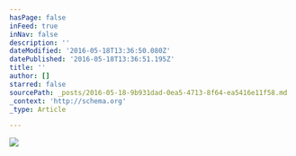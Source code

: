 ```yaml
---
hasPage: false
inFeed: true
inNav: false
description: ''
dateModified: '2016-05-18T13:36:50.080Z'
datePublished: '2016-05-18T13:36:51.195Z'
title: ''
author: []
starred: false
sourcePath: _posts/2016-05-18-9b931dad-0ea5-4713-8f64-ea5416e11f58.md
_context: 'http://schema.org'
_type: Article

---
```

![](https://the-grid-user-content.s3-us-west-2.amazonaws.com/2809dace-0d65-439f-a985-2f9379b19f22.jpg)